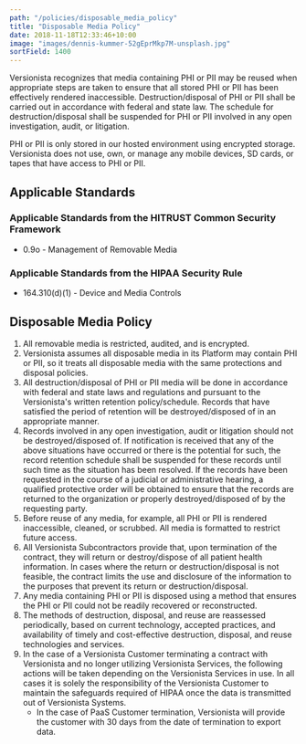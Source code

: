 ```yaml
---
path: "/policies/disposable_media_policy"
title: "Disposable Media Policy"
date: 2018-11-18T12:33:46+10:00
image: "images/dennis-kummer-52gEprMkp7M-unsplash.jpg"
sortField: 1400
---
```


Versionista recognizes that media containing PHI or PII may be reused when
appropriate steps are taken to ensure that all stored PHI or PII has been
effectively rendered inaccessible. Destruction/disposal of PHI or PII shall be
carried out in accordance with federal and state law. The schedule for
destruction/disposal shall be suspended for PHI or PII involved in any open
investigation, audit, or litigation.

PHI or PII is only stored in our hosted environment using encrypted storage.
Versionista does not use, own, or manage any mobile devices, SD cards, or tapes
that have access to PHI or PII.

## Applicable Standards

### Applicable Standards from the HITRUST Common Security Framework

- 0.9o - Management of Removable Media

### Applicable Standards from the HIPAA Security Rule

- 164.310(d)(1) - Device and Media Controls

## Disposable Media Policy

1. All removable media is restricted, audited, and is encrypted.
2. Versionista assumes all disposable media in its Platform may contain PHI or
   PII, so it treats all disposable media with the same protections and disposal
   policies.
3. All destruction/disposal of PHI or PII media will be done in accordance with
   federal and state laws and regulations and pursuant to the Versionista's
   written retention policy/schedule. Records that have satisfied the period of
   retention will be destroyed/disposed of in an appropriate manner.
4. Records involved in any open investigation, audit or litigation should not be
   destroyed/disposed of. If notification is received that any of the above
   situations have occurred or there is the potential for such, the record
   retention schedule shall be suspended for these records until such time as
   the situation has been resolved. If the records have been requested in the
   course of a judicial or administrative hearing, a qualified protective order
   will be obtained to ensure that the records are returned to the organization
   or properly destroyed/disposed of by the requesting party.
5. Before reuse of any media, for example, all PHI or PII is rendered
   inaccessible, cleaned, or scrubbed. All media is formatted to restrict future
   access.
6. All Versionista Subcontractors provide that, upon termination of the
   contract, they will return or destroy/dispose of all patient health
   information. In cases where the return or destruction/disposal is not
   feasible, the contract limits the use and disclosure of the information to
   the purposes that prevent its return or destruction/disposal.
7. Any media containing PHI or PII is disposed using a method that ensures the
   PHI or PII could not be readily recovered or reconstructed.
8. The methods of destruction, disposal, and reuse are reassessed periodically,
   based on current technology, accepted practices, and availability of timely
   and cost-effective destruction, disposal, and reuse technologies and
   services.
9. In the case of a Versionista Customer terminating a contract with Versionista
   and no longer utilizing Versionista Services, the following actions will be
   taken depending on the Versionista Services in use. In all cases it is solely
   the responsibility of the Versionista Customer to maintain the safeguards
   required of HIPAA once the data is transmitted out of Versionista Systems.
   - In the case of PaaS Customer termination, Versionista will provide the
     customer with 30 days from the date of termination to export data.
